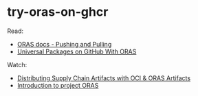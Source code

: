 # try-oras-on-ghcr

Read:

- [ORAS docs - Pushing and Pulling](https://oras.land/docs/how_to_guides/pushing_and_pulling)
- [Universal Packages on GitHub With ORAS](https://www.kenmuse.com/blog/universal-packages-on-github-with-oras/)

Watch:

- [Distributing Supply Chain Artifacts with OCI & ORAS Artifacts](https://www.youtube.com/watch?v=BpKF_0M37-0)
- [Introduction to project ORAS](https://www.youtube.com/watch?v=dpXR3PJ_FHE)
